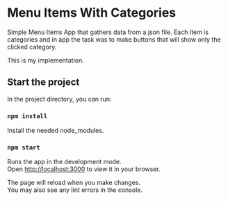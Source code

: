 # Menu Items With Categories

Simple Menu Items App that gathers data from a json file. Each Item is categories and in app the task was to make buttons that will show only the clicked category.

This is my implementation.

## Start the project

In the project directory, you can run:

### `npm install`

Install the needed node_modules.

### `npm start`

Runs the app in the development mode.\
Open [http://localhost:3000](http://localhost:3000) to view it in your browser.

The page will reload when you make changes.\
You may also see any lint errors in the console.
